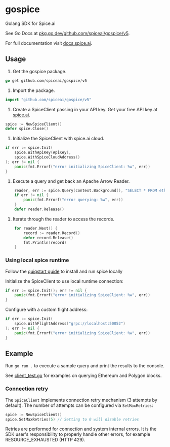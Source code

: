 # gospice

Golang SDK for Spice.ai

See Go Docs at [pkg.go.dev/github.com/spiceai/gospice/v5](https://pkg.go.dev/github.com/spiceai/gospice/v5).

For full documentation visit [docs.spice.ai](https://docs.spice.ai/sdks/go).

## Usage

1. Get the gospice package.

```go
go get github.com/spiceai/gospice/v5
```

1. Import the package.

```go
import "github.com/spiceai/gospice/v5"
```

1. Create a SpiceClient passing in your API key. Get your free API key at [spice.ai](https://spice.ai).

```go
spice := NewSpiceClient()
defer spice.Close()
```

1. Initialize the SpiceClient with spice.ai cloud.

```go
if err := spice.Init(
    spice.WithApiKey(ApiKey),
    spice.WithSpiceCloudAddress()
); err != nil {
    panic(fmt.Errorf("error initializing SpiceClient: %w", err))
}
```

1. Execute a query and get back an Apache Arrow Reader.

```go
    reader, err := spice.Query(context.Background(), "SELECT * FROM eth.recent_blocks ORDER BY number LIMIT 10")
    if err != nil {
        panic(fmt.Errorf("error querying: %w", err))
    }
    defer reader.Release()
```

1. Iterate through the reader to access the records.

```go
    for reader.Next() {
        record := reader.Record()
        defer record.Release()
        fmt.Println(record)
    }
```

### Using local spice runtime

Follow the [quiqstart guide](https://github.com/spiceai/spiceai?tab=readme-ov-file#%EF%B8%8F-quickstart-local-machine) to install and run spice locally

Initialize the SpiceClient to use local runtime connection:

```go
if err := spice.Init(); err != nil {
    panic(fmt.Errorf("error initializing SpiceClient: %w", err))
}
```

Configure with a custom flight address:

```go
if err := spice.Init(
    spice.WithFlightAddress("grpc://localhost:50052")
); err != nil {
    panic(fmt.Errorf("error initializing SpiceClient: %w", err))
}
```

## Example

Run `go run .` to execute a sample query and print the results to the console.

See [client_test.go](client_test.go) for examples on querying Ethereum and Polygon blocks.

### Connection retry

The `SpiceClient` implements connection retry mechanism (3 attempts by default).
The number of attempts can be configured via `SetMaxRetries`:

```go
spice := NewSpiceClient()
spice.SetMaxRetries(5) // Setting to 0 will disable retries
```

Retries are performed for connection and system internal errors. It is the SDK user's responsibility to properly
handle other errors, for example RESOURCE_EXHAUSTED (HTTP 429).
